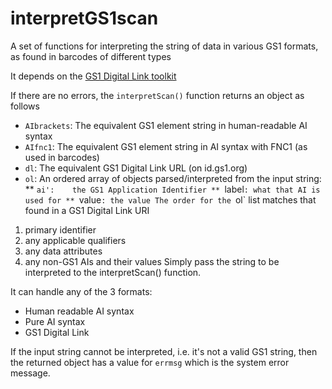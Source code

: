 # interpretGS1scan
A set of functions for interpreting the string of data in various GS1 formats, as found in barcodes of different types

It depends on the [GS1 Digital Link toolkit](https://github.com/gs1/GS1DigitalLinkToolkit.js)

If there are no errors, the `interpretScan()` function returns an object as follows

* `AIbrackets`: The equivalent GS1 element string in human-readable AI syntax
* `AIfnc1`: The equivalent GS1 element string in AI syntax with FNC1 (as used in barcodes)
* `dl`: The equivalent GS1 Digital Link URL (on id.gs1.org)
* `ol`: An ordered array of objects parsed/interpreted from the input string:
** `ai':    the GS1 Application Identifier
** `label`: what that AI is used for
** `value`: the value
The order for the `ol` list matches that found in a GS1 Digital Link URI
1. primary identifier
2. any applicable qualifiers
3. any data attributes
4. any non-GS1 AIs and their values
Simply pass the string to be interpreted to the interpretScan() function.

It can handle any of the 3 formats:
  * Human readable AI syntax
  * Pure AI syntax
  * GS1 Digital Link

If the input string cannot be interpreted, i.e. it's not a valid GS1 string, then the returned object has a value for `errmsg` which is the system error message.
